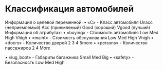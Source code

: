 # Классификация автомобилей
Информация о целевой переменной:
•	«C» - Класс автомобиля
	Unacc (неприемлемый)
	Acc (приемлемый)
	Good (хороший)
	Vgood (лучший)
Информация об атрибутах:
•	«buying» - Стоимость автомобиля
	Low
	Med
	High
	Vhigh
•	«maint» - Стоимость обслуживания
	Low
	Med
	High
	Vhigh
•	«doors» - Количество дверей
	2
	3
	4
	5more
•	«persons» - Количество пассажиров
	2
	4
	More

•	«lug_boot» - Габариты багажника
	Small
	Med
	Big
•	«safety» - Безопасность
	Low
	Med
	High

